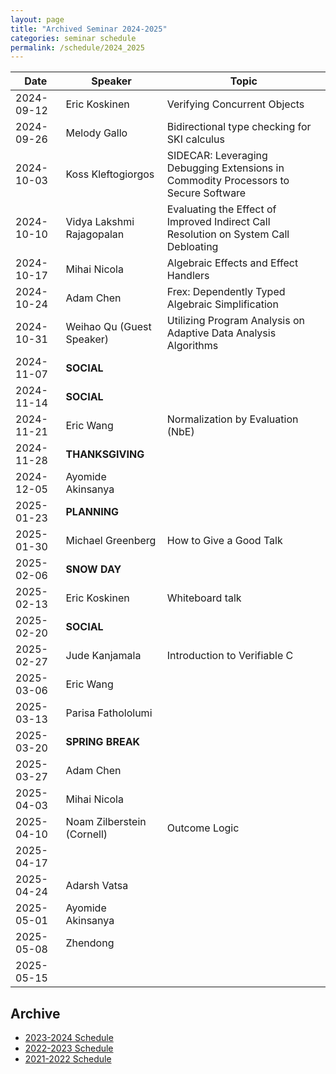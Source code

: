 ```yaml
---
layout: page
title: "Archived Seminar 2024-2025"
categories: seminar schedule
permalink: /schedule/2024_2025
---
```


<link rel="stylesheet" href="{{ "/assets/schedule.css" | relative_url }}">

| Date       | Speaker            | Topic                                                                               |
| ---------- | ------------------ | ----------------------------------------------------------------------------------- |
| 2024-09-12 | Eric Koskinen      		| Verifying Concurrent Objects	|
| 2024-09-26 | Melody Gallo   			| Bidirectional type checking for SKI calculus	|
| 2024-10-03 | Koss Kleftogiorgos 		| SIDECAR: Leveraging Debugging Extensions in Commodity Processors to Secure Software	|
| 2024-10-10 | Vidya Lakshmi Rajagopalan        | Evaluating the Effect of Improved Indirect Call Resolution on System Call Debloating 	|
| 2024-10-17 | Mihai Nicola        		| Algebraic Effects and Effect Handlers	|
| 2024-10-24 | Adam Chen        		| Frex: Dependently Typed Algebraic Simplification	|
| 2024-10-31 | Weihao Qu (Guest Speaker)        | Utilizing Program Analysis on Adaptive Data Analysis Algorithms	|
| 2024-11-07 | **SOCIAL** 			| |
| 2024-11-14 | **SOCIAL**        		| |
| 2024-11-21 | Eric Wang  			| Normalization by Evaluation (NbE)	|
| 2024-11-28 | **THANKSGIVING**   		| |
| 2024-12-05 | Ayomide Akinsanya        	| |
| 2025-01-23 | **PLANNING** | |
| 2025-01-30 | Michael Greenberg | How to Give a Good Talk |
| 2025-02-06 | **SNOW DAY** | |
| 2025-02-13 | Eric Koskinen | Whiteboard talk |
| 2025-02-20 | **SOCIAL** | |
| 2025-02-27 | Jude Kanjamala | Introduction to Verifiable C |
| 2025-03-06 | Eric Wang | |
| 2025-03-13 | Parisa Fathololumi | |
| 2025-03-20 | **SPRING BREAK** | |
| 2025-03-27 | Adam Chen | |
| 2025-04-03 | Mihai Nicola | |
| 2025-04-10 | Noam Zilberstein (Cornell) | Outcome Logic |
| 2025-04-17 | | |
| 2025-04-24 | Adarsh Vatsa | |
| 2025-05-01 | Ayomide Akinsanya | |
| 2025-05-08 | Zhendong | |
| 2025-05-15 | | |

## Archive

- [2023-2024 Schedule](2023_2024.html)
- [2022-2023 Schedule](2022_2023.html)
- [2021-2022 Schedule](2021_2022.html)
